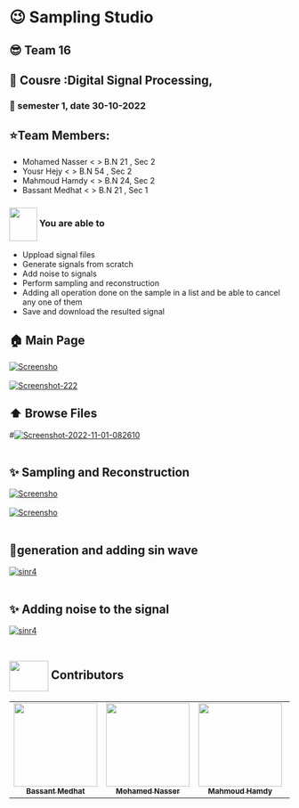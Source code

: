 # :wink:  Sampling Studio 
## :sunglasses: Team 16 
## :newspaper: Cousre :Digital Signal Processing,
### :date: semester 1, date 30-10-2022 
## :star:Team Members:
- Mohamed Nasser  <      > B.N 21 , Sec 2
- Yousr Hejy      <      > B.N 54 , Sec 2
- Mahmoud Hamdy   <      > B.N 24, Sec 2
- Bassant Medhat  <      > B.N 21 , Sec 1
### <img align= "center" width=50px height=60px src="https://media2.giphy.com/media/8pEnqbR2gapFekW4KK/giphy.gif?cid=ecf05e47ire2dp6wrcli5orn0gddraxve7sug4v3753pquxa&rid=giphy.gif&ct=s">  You are able to 

- Uppload signal files
- Generate signals from scratch
- Add noise to signals 
- Perform sampling and reconstruction 
- Adding all operation done on the sample in a list and be able to cancel any one of them
- Save and download the resulted signal

## :house: Main Page
<a href="https://ibb.co/hYRhTMv"><img src="https://i.ibb.co/2Z7mp6B/Screensho.png" alt="Screensho" border="0" /></a>
<br></br>
<a href="https://ibb.co/NWgLDvt"><img src="https://i.ibb.co/NWgLDvt/Screenshot-222.png" alt="Screenshot-222" border="0"></a>
## :arrow_up:  Browse Files
#<a href="https://imgbb.com/7JWBDNy"><img src="https://i.ibb.co/6RPGSJs/Screenshot-2022-11-01-082610.png" alt="Screenshot-2022-11-01-082610" border="0" /></a>
<br></br>
## ✨  Sampling and Reconstruction 
<a href="https://ibb.co/hYRhTMv"><img src="https://i.ibb.co/qpLQ4YK/Screenshot-2022-11-01-082832.png" alt="Screensho" border="0" /></a>
<br></br>
<a href="https://ibb.co/hYRhTMv"><img src="https://i.ibb.co/6XRVqZ5/Screensho.png" alt="Screensho" border="0" /></a>
<br></br>
## :open_file_folder:generation and adding sin wave
<a href="https://ibb.co/cYNSbsY"><img src="https://i.ibb.co/mSF6qhX/Screenshot-2022-11-01-083020.png" alt="sinr4" border="0"></a>
<br></br>

## ✨ Adding noise to the signal
<a href="https://ibb.co/cYNSbsY"><img src="https://i.ibb.co/J3zwxS3/Screenshot-2022-11-01-083112.png" alt="sinr4" border="0"></a>
<br></br>

## <img  align="center" width= 70px height =55px src="https://media0.giphy.com/media/Xy702eMOiGGPzk4Zkd/giphy.gif?cid=ecf05e475vmf48k83bvzye3w2m2xl03iyem3tkuw2krpkb7k&rid=giphy.gif&ct=s"> Contributors <a id ="Contributors"></a>

<table align="center" >
  <tr>
        <td align="center"><a href="https://github.com/bassantmedhat"><img src="https://avatars.githubusercontent.com/u/85830264?v=4" width="150px;" alt=""/><br /><sub><b>Bassant Medhat</b></sub></a><br /></td>
     <td align="center"><a href="https://github.com/mohamed33333"><img src="https://avatars.githubusercontent.com/u/66921605?v=4" width="150px;" alt=""/><br /><sub><b>Mohamed Nasser</b></sub></a><br /></td>
    <td align="center"><a href="https://github.com/MahmoudHamddy" ><img src="https://avatars.githubusercontent.com/u/67794892?v=4" width="150px;" alt=""/><br /><sub><b>Mahmoud Hamdy</b></sub></a><br />
    </td>
    <td align="center"><a href="https://github.com/YousrHejy"><img src="https://avatars.githubusercontent.com/u/93473042?v=4" width="150px;" alt=""/><br /><sub><b>YousrHejy</b></sub></a><br />
     </td>
  </tr>
</table>
